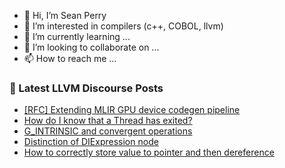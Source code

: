 - 👋 Hi, I’m Sean Perry
- 👀 I’m interested in compilers (c++, COBOL, llvm)
- 🌱 I’m currently learning ...
- 💞️ I’m looking to collaborate on ...
- 📫 How to reach me ...

<!---
s66perry/s66perry is a ✨ special ✨ repository because its `README.md` (this file) appears on your GitHub profile.
You can click the Preview link to take a look at your changes.
--->
### 📕 Latest LLVM Discourse Posts

<!-- DISCOURSE-LLVM:START -->
- [[RFC] Extending MLIR GPU device codegen pipeline](https://discourse.llvm.org/t/rfc-extending-mlir-gpu-device-codegen-pipeline/70199?page=3#post_57)
- [How do I know that a Thread has exited?](https://discourse.llvm.org/t/how-do-i-know-that-a-thread-has-exited/71781#post_3)
- [G_INTRINSIC and convergent operations](https://discourse.llvm.org/t/g-intrinsic-and-convergent-operations/71768#post_3)
- [Distinction of DIExpression node](https://discourse.llvm.org/t/distinction-of-diexpression-node/71747#post_5)
- [How to correctly store value to pointer and then dereference](https://discourse.llvm.org/t/how-to-correctly-store-value-to-pointer-and-then-dereference/71780#post_2)
<!-- DISCOURSE-LLVM:END -->
